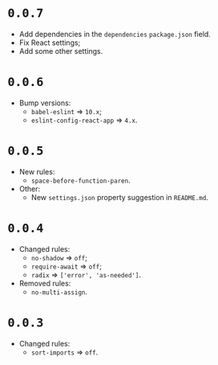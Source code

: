 # `0.0.7`

- Add dependencies in the `dependencies` `package.json` field.
- Fix React settings;
- Add some other settings.

# `0.0.6`

- Bump versions:
  - `babel-eslint` ⇒ `10.x`;
  - `eslint-config-react-app` ⇒ `4.x`.

# `0.0.5`

- New rules:
  - `space-before-function-paren`.
- Other:
  - New `settings.json` property suggestion in `README.md`.

# `0.0.4`

- Changed rules:
  - `no-shadow` ⇒ `off`;
  - `require-await` ⇒ `off`;
  - `radix` ⇒ `['error', 'as-needed']`.
- Removed rules:
  - `no-multi-assign`.

# `0.0.3`

- Changed rules:
  - `sort-imports` ⇒ `off`.

